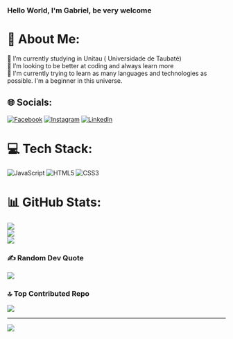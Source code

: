 ### Hello World, I'm Gabriel, be very welcome
# 💫 About Me:
🔭 I’m currently studying in Unitau ( Universidade de Taubaté)<br>👯 I’m looking to be better at coding and always learn more<br>🌱 I'm currently trying to learn as many languages ​​and technologies as possible. I'm a beginner in this universe.<br>


## 🌐 Socials:
[![Facebook](https://img.shields.io/badge/Facebook-%231877F2.svg?logo=Facebook&logoColor=white)](https://facebook.com/gabrielpeixoto69) [![Instagram](https://img.shields.io/badge/Instagram-%23E4405F.svg?logo=Instagram&logoColor=white)](https://instagram.com/@gabxoto) [![LinkedIn](https://img.shields.io/badge/LinkedIn-%230077B5.svg?logo=linkedin&logoColor=white)](https://www.linkedin.com/in/gabriel-peixoto10) 

# 💻 Tech Stack:
![JavaScript](https://img.shields.io/badge/javascript-%23323330.svg?style=flat&logo=javascript&logoColor=%23F7DF1E) ![HTML5](https://img.shields.io/badge/html5-%23E34F26.svg?style=flat&logo=html5&logoColor=white) ![CSS3](https://img.shields.io/badge/css3-%231572B6.svg?style=flat&logo=css3&logoColor=white)
# 📊 GitHub Stats:
![](https://github-readme-stats.vercel.app/api?username=gabxoto&theme=ambient_gradient&hide_border=false&include_all_commits=true&count_private=true)<br/>
![](https://github-readme-streak-stats.herokuapp.com/?user=gabxoto&theme=ambient_gradient&hide_border=false)<br/>
![](https://github-readme-stats.vercel.app/api/top-langs/?username=gabxoto&theme=ambient_gradient&hide_border=false&include_all_commits=true&count_private=true&layout=compact)

### ✍️ Random Dev Quote
![](https://quotes-github-readme.vercel.app/api?type=horizontal&theme=radical)

### 🔝 Top Contributed Repo
![](https://github-contributor-stats.vercel.app/api?username=gabxoto&limit=5&theme=ambient_gradient&combine_all_yearly_contributions=true)

---
[![](https://visitcount.itsvg.in/api?id=gabxoto&icon=2&color=11)](https://visitcount.itsvg.in)
